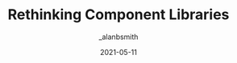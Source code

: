 ---
author: _alanbsmith
date: 2021-05-11
tags:
  - components
  - meta
target_url: https://alanbsmith.medium.com/rethinking-component-libraries-1573d5cf98eb
title: Rethinking Component Libraries
---